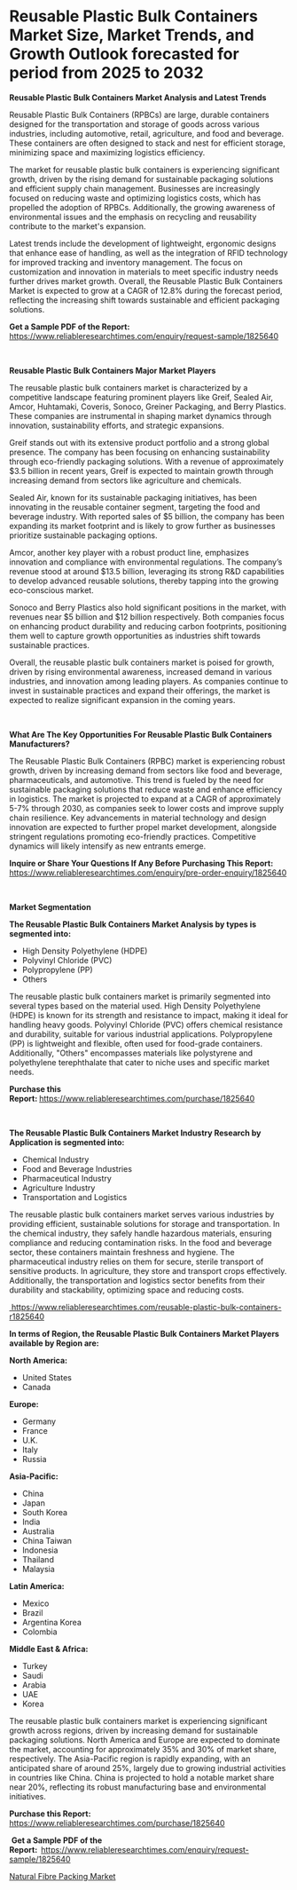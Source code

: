 <p><h1>Reusable Plastic Bulk Containers Market Size, Market Trends, and Growth Outlook forecasted for period from 2025 to 2032</h1></p><p><strong>Reusable Plastic Bulk Containers Market Analysis and Latest Trends</strong></p>
<p><p>Reusable Plastic Bulk Containers (RPBCs) are large, durable containers designed for the transportation and storage of goods across various industries, including automotive, retail, agriculture, and food and beverage. These containers are often designed to stack and nest for efficient storage, minimizing space and maximizing logistics efficiency.</p><p>The market for reusable plastic bulk containers is experiencing significant growth, driven by the rising demand for sustainable packaging solutions and efficient supply chain management. Businesses are increasingly focused on reducing waste and optimizing logistics costs, which has propelled the adoption of RPBCs. Additionally, the growing awareness of environmental issues and the emphasis on recycling and reusability contribute to the market's expansion.</p><p>Latest trends include the development of lightweight, ergonomic designs that enhance ease of handling, as well as the integration of RFID technology for improved tracking and inventory management. The focus on customization and innovation in materials to meet specific industry needs further drives market growth. Overall, the Reusable Plastic Bulk Containers Market is expected to grow at a CAGR of 12.8% during the forecast period, reflecting the increasing shift towards sustainable and efficient packaging solutions.</p></p>
<p><strong>Get a Sample PDF of the Report:&nbsp;</strong> <a href="https://www.reliableresearchtimes.com/enquiry/request-sample/1825640?utm_campaign=2006&utm_medium=2&utm_source=Github&utm_content=ia&utm_term=03022025&utm_id=reusable-plastic-bulk-containers">https://www.reliableresearchtimes.com/enquiry/request-sample/1825640</a></p>
<p>&nbsp;</p>
<p><strong>Reusable Plastic Bulk Containers Major Market Players</strong></p>
<p><p>The reusable plastic bulk containers market is characterized by a competitive landscape featuring prominent players like Greif, Sealed Air, Amcor, Huhtamaki, Coveris, Sonoco, Greiner Packaging, and Berry Plastics. These companies are instrumental in shaping market dynamics through innovation, sustainability efforts, and strategic expansions.</p><p>Greif stands out with its extensive product portfolio and a strong global presence. The company has been focusing on enhancing sustainability through eco-friendly packaging solutions. With a revenue of approximately $3.5 billion in recent years, Greif is expected to maintain growth through increasing demand from sectors like agriculture and chemicals.</p><p>Sealed Air, known for its sustainable packaging initiatives, has been innovating in the reusable container segment, targeting the food and beverage industry. With reported sales of $5 billion, the company has been expanding its market footprint and is likely to grow further as businesses prioritize sustainable packaging options.</p><p>Amcor, another key player with a robust product line, emphasizes innovation and compliance with environmental regulations. The company’s revenue stood at around $13.5 billion, leveraging its strong R&D capabilities to develop advanced reusable solutions, thereby tapping into the growing eco-conscious market.</p><p>Sonoco and Berry Plastics also hold significant positions in the market, with revenues near $5 billion and $12 billion respectively. Both companies focus on enhancing product durability and reducing carbon footprints, positioning them well to capture growth opportunities as industries shift towards sustainable practices.</p><p>Overall, the reusable plastic bulk containers market is poised for growth, driven by rising environmental awareness, increased demand in various industries, and innovation among leading players. As companies continue to invest in sustainable practices and expand their offerings, the market is expected to realize significant expansion in the coming years.</p></p>
<p>&nbsp;</p>
<p><strong>What Are The Key Opportunities For Reusable Plastic Bulk Containers Manufacturers?</strong></p>
<p><p>The Reusable Plastic Bulk Containers (RPBC) market is experiencing robust growth, driven by increasing demand from sectors like food and beverage, pharmaceuticals, and automotive. This trend is fueled by the need for sustainable packaging solutions that reduce waste and enhance efficiency in logistics. The market is projected to expand at a CAGR of approximately 5-7% through 2030, as companies seek to lower costs and improve supply chain resilience. Key advancements in material technology and design innovation are expected to further propel market development, alongside stringent regulations promoting eco-friendly practices. Competitive dynamics will likely intensify as new entrants emerge.</p></p>
<p><strong>Inquire or Share Your Questions If Any Before Purchasing This Report:</strong> <a href="https://www.reliableresearchtimes.com/enquiry/pre-order-enquiry/1825640?utm_campaign=2006&utm_medium=2&utm_source=Github&utm_content=ia&utm_term=03022025&utm_id=reusable-plastic-bulk-containers">https://www.reliableresearchtimes.com/enquiry/pre-order-enquiry/1825640</a></p>
<p>&nbsp;</p>
<p><strong>Market Segmentation</strong></p>
<p><strong>The Reusable Plastic Bulk Containers Market Analysis by types is segmented into:</strong></p>
<p><ul><li>High Density Polyethylene (HDPE)</li><li>Polyvinyl Chloride (PVC)</li><li>Polypropylene (PP)</li><li>Others</li></ul></p>
<p><p>The reusable plastic bulk containers market is primarily segmented into several types based on the material used. High Density Polyethylene (HDPE) is known for its strength and resistance to impact, making it ideal for handling heavy goods. Polyvinyl Chloride (PVC) offers chemical resistance and durability, suitable for various industrial applications. Polypropylene (PP) is lightweight and flexible, often used for food-grade containers. Additionally, "Others" encompasses materials like polystyrene and polyethylene terephthalate that cater to niche uses and specific market needs.</p></p>
<p><strong>Purchase this Report:&nbsp;</strong><a href="https://www.reliableresearchtimes.com/purchase/1825640?utm_campaign=2006&utm_medium=2&utm_source=Github&utm_content=ia&utm_term=03022025&utm_id=reusable-plastic-bulk-containers">https://www.reliableresearchtimes.com/purchase/1825640</a></p>
<p>&nbsp;</p>
<p><strong>The Reusable Plastic Bulk Containers Market Industry Research by Application is segmented into:</strong></p>
<p><ul><li>Chemical Industry</li><li>Food and Beverage Industries</li><li>Pharmaceutical Industry</li><li>Agriculture Industry</li><li>Transportation and Logistics</li></ul></p>
<p><p>The reusable plastic bulk containers market serves various industries by providing efficient, sustainable solutions for storage and transportation. In the chemical industry, they safely handle hazardous materials, ensuring compliance and reducing contamination risks. In the food and beverage sector, these containers maintain freshness and hygiene. The pharmaceutical industry relies on them for secure, sterile transport of sensitive products. In agriculture, they store and transport crops effectively. Additionally, the transportation and logistics sector benefits from their durability and stackability, optimizing space and reducing costs.</p></p>
<p><a href="https://www.reliableresearchtimes.com/reusable-plastic-bulk-containers-r1825640?utm_campaign=2006&utm_medium=2&utm_source=Github&utm_content=ia&utm_term=03022025&utm_id=reusable-plastic-bulk-containers">&nbsp;https://www.reliableresearchtimes.com/reusable-plastic-bulk-containers-r1825640</a></p>
<p><strong>In terms of Region, the Reusable Plastic Bulk Containers Market Players available by Region are:</strong></p>
<p>
    <p> <strong> North America: </strong>
        <ul>
            <li>United States</li>
            <li>Canada</li>
        </ul>
        </p> 
    <p> <strong> Europe: </strong>
        <ul>
            <li>Germany</li>
            <li>France</li>
            <li>U.K.</li>
            <li>Italy</li>
            <li>Russia</li>
        </ul>
        </p> 
    <p> <strong> Asia-Pacific: </strong>
        <ul>
            <li>China</li>
            <li>Japan</li>
            <li>South Korea</li>
            <li>India</li>
            <li>Australia</li>
            <li>China Taiwan</li>
            <li>Indonesia</li>
            <li>Thailand</li>
            <li>Malaysia</li>
        </ul>
        </p> 
    <p> <strong> Latin America: </strong>
        <ul>
            <li>Mexico</li>
            <li>Brazil</li>
            <li>Argentina Korea</li>
            <li>Colombia</li>
        </ul>
        </p> 
    <p> <strong> Middle East & Africa: </strong>
        <ul>
            <li>Turkey</li>
            <li>Saudi</li>
            <li>Arabia</li>
            <li>UAE</li>
            <li>Korea</li>
        </ul>
    </p>
    </p>
<p><p>The reusable plastic bulk containers market is experiencing significant growth across regions, driven by increasing demand for sustainable packaging solutions. North America and Europe are expected to dominate the market, accounting for approximately 35% and 30% of market share, respectively. The Asia-Pacific region is rapidly expanding, with an anticipated share of around 25%, largely due to growing industrial activities in countries like China. China is projected to hold a notable market share near 20%, reflecting its robust manufacturing base and environmental initiatives.</p></p>
<p><strong>Purchase this Report: </strong><a href="https://www.reliableresearchtimes.com/purchase/1825640?utm_campaign=2006&utm_medium=2&utm_source=Github&utm_content=ia&utm_term=03022025&utm_id=reusable-plastic-bulk-containers">https://www.reliableresearchtimes.com/purchase/1825640</a></p>
<p>&nbsp;<strong>Get a Sample PDF of the Report:&nbsp;&nbsp;</strong><a href="https://www.reliableresearchtimes.com/enquiry/request-sample/1825640?utm_campaign=2006&utm_medium=2&utm_source=Github&utm_content=ia&utm_term=03022025&utm_id=reusable-plastic-bulk-containers">https://www.reliableresearchtimes.com/enquiry/request-sample/1825640</a></p>
<p><strong></strong></p>
<p><p><a href="https://github.com/bmorecock/Market-Research-Report-List-6/blob/main/natural-fibre-packing-market.md?utm_campaign=2006&utm_medium=2&utm_source=Github&utm_content=ia&utm_term=03022025&utm_id=reusable-plastic-bulk-containers">Natural Fibre Packing Market</a></p></p>